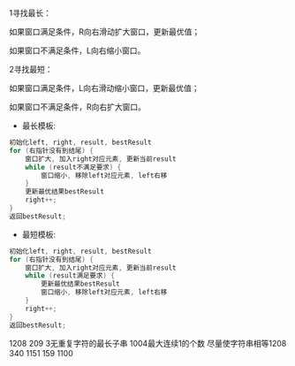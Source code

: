 
1寻找最长：

如果窗口满足条件，R向右滑动扩大窗口，更新最优值；

如果窗口不满足条件，L向右缩小窗口。

2寻找最短：

如果窗口满足条件，L向右滑动缩小窗口，更新最优值；

如果窗口不满足条件，R向右扩大窗口。

- 最长模板:
```java
初始化left, right, result, bestResult
for (右指针没有到结尾) {
    窗口扩大, 加入right对应元素, 更新当前result
    while (result不满足要求) {
        窗口缩小, 移除left对应元素, left右移
    }
    更新最优结果bestResult
    right++;
}
返回bestResult;
```


- 最短模板:
```java
初始化left, right, result, bestResult
for (右指针没有到结尾) {
    窗口扩大, 加入right对应元素, 更新当前result
    while (result满足要求) {
        更新最优结果bestResult
        窗口缩小, 移除left对应元素, left右移
    }
    right++;
}
返回bestResult;
```
1208 209 3无重复字符的最长子串 1004最大连续1的个数 尽量使字符串相等1208 
340 1151 159 1100